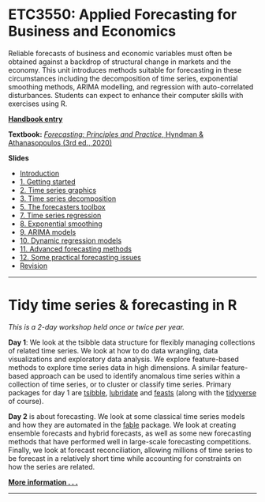 # ETC3550: Applied Forecasting for Business and Economics

Reliable forecasts of business and economic variables must often be obtained against a backdrop of structural change in markets and the economy. This unit introduces methods suitable for forecasting in these circumstances including the decomposition of time series, exponential smoothing methods, ARIMA modelling, and regression with auto-correlated disturbances. Students can expect to enhance their computer skills with exercises using R.

**[Handbook entry](http://www.monash.edu.au/pubs/handbooks/units/ETC3550.html)**

**Textbook:** [*Forecasting: Principles and Practice*, Hyndman & Athanasopoulos (3rd ed., 2020)](https://OTexts.org/fpp3/)

**Slides**

 * [Introduction](https://github.com/robjhyndman/ETC3550Slides/raw/fable/etc3550_intro.pdf)
 * [1. Getting started](https://github.com/robjhyndman/ETC3550Slides/raw/fable/1-getting-started.pdf)
 * [2. Time series graphics](https://github.com/robjhyndman/ETC3550Slides/raw/fable/2-tsgraphics.pdf)
 * [3. Time series decomposition](https://github.com/robjhyndman/ETC3550Slides/raw/fable/3-decomposition.pdf)
 * [5. The forecasters toolbox](https://github.com/robjhyndman/ETC3550Slides/raw/fable/5-toolbox.pdf)
 * [7. Time series regression](https://github.com/robjhyndman/ETC3550Slides/raw/fable/7-regression.pdf)
 * [8. Exponential smoothing](https://github.com/robjhyndman/ETC3550Slides/raw/fable/8-ets.pdf)
 * [9. ARIMA models](https://github.com/robjhyndman/ETC3550Slides/raw/fable/9-arima.pdf)
 * [10. Dynamic regression models](https://github.com/robjhyndman/ETC3550Slides/raw/fable/10-dynamic-regression.pdf)
 * [11. Advanced forecasting methods](https://github.com/robjhyndman/ETC3550Slides/raw/fable/11-advanced.pdf)
 * [12. Some practical forecasting issues](https://github.com/robjhyndman/ETC3550Slides/raw/fable/12-practical.pdf)
 * [Revision](https://github.com/robjhyndman/ETC3550Slides/raw/fable/revision.pdf)

* * *

# Tidy time series & forecasting in R

*This is a 2-day workshop held once or twice per year.*

**Day 1**: We look at the tsibble data structure for flexibly managing collections of related time series. We look at how to do data wrangling, data visualizations and exploratory data analysis. We explore feature-based methods to explore time series data in high dimensions. A similar feature-based approach can be used to identify anomalous time series within a collection of time series, or to cluster or classify time series. Primary packages for day 1 are [tsibble](https://cran.r-project.org/package=tsibble), [lubridate](https://cran.r-project.org/package=lubridate) and [feasts](https://cran.r-project.org/package=feasts) (along with the [tidyverse](http://tidyverse.org) of course).

**Day 2** is about forecasting. We look at some classical time series models and how they are automated in the [fable](https://cran.r-project.org/package=fable) package. We look at creating ensemble forecasts and hybrid forecasts, as well as some new forecasting methods that have performed well in large-scale forecasting competitions. Finally, we look at forecast reconciliation, allowing millions of time series to be forecast in a relatively short time while accounting for constraints on how the series are related.

[**More information . . .**](http://robjhyndman.com/workshop2020/)

* * *
